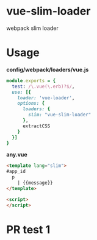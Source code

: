 # vue-slim-loader
webpack slim loader

# Usage

**config/webpack/loaders/vue.js**
```ruby
module.exports = {
  test: /\.vue(\.erb)?$/,
  use: [{
    loader: 'vue-loader',
    options: {
      loaders: {
        slim: "vue-slim-loader"
      },
      extractCSS
    }
  }]
}
```

**any.vue**
```html
<template lang="slim">
#app_id
  p
    | {{message}}
</template>

<script>
</script>
```

# PR test 1

